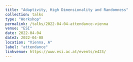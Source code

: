 ```yaml
---
title: "Adaptivity, High Dimensionality and Randomness"
collection: talks
type: "Workshop"
permalink: /talks/2022-04-04-attendance-vienna
venue: "ESI"
date: 2022-04-04
date2: 2022-04-08
location: "Vienna, A"
label: "attendance"
linkvenue: https://www.esi.ac.at/events/e423/
---
```


